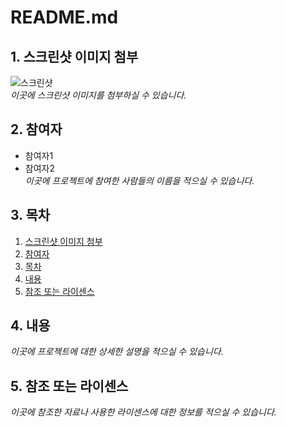 # README.md

## 1. 스크린샷 이미지 첨부
![스크린샷](이미지_주소)  
_이곳에 스크린샷 이미지를 첨부하실 수 있습니다._

## 2. 참여자
- 참여자1
- 참여자2  
_이곳에 프로젝트에 참여한 사람들의 이름을 적으실 수 있습니다._

## 3. 목차
1. [스크린샷 이미지 첨부](#1-스크린샷-이미지-첨부)
2. [참여자](#2-참여자)
3. [목차](#3-목차)
4. [내용](#4-내용)
5. [참조 또는 라이센스](#5-참조-또는-라이센스)

## 4. 내용
_이곳에 프로젝트에 대한 상세한 설명을 적으실 수 있습니다._

## 5. 참조 또는 라이센스
_이곳에 참조한 자료나 사용한 라이센스에 대한 정보를 적으실 수 있습니다._
